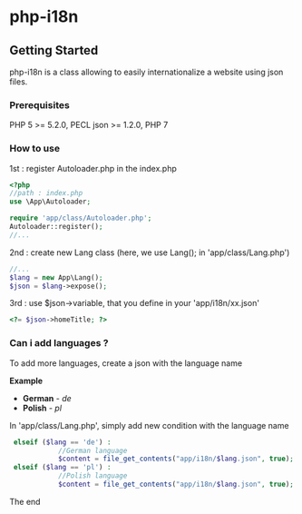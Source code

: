 # php-i18n

## Getting Started
php-i18n is a class allowing to easily internationalize a website using json files.

### Prerequisites
PHP 5 >= 5.2.0, PECL json >= 1.2.0, PHP 7

### How to use
1st : register Autoloader.php in the index.php

  ```php
<?php
//path : index.php
use \App\Autoloader;

require 'app/class/Autoloader.php';
Autoloader::register();
//...
```

2nd : create new Lang class (here, we use Lang(); in 'app/class/Lang.php')
```php
//...
$lang = new App\Lang();
$json = $lang->expose();
```
3rd : use $json->variable, that you define in your 'app/i18n/xx.json'
```php
<?= $json->homeTitle; ?>
```

### Can i add languages ?

To add more languages, create a json with the language name

**Example**

* **German** - *de*
* **Polish** - *pl*

In 'app/class/Lang.php', simply add new condition with the language name

```php
 elseif ($lang == 'de') :
            //German language
            $content = file_get_contents("app/i18n/$lang.json", true);
 elseif ($lang == 'pl') :
            //Polish language
            $content = file_get_contents("app/i18n/$lang.json", true);
```

The end
